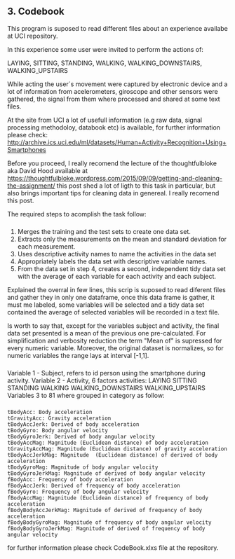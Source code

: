 ## 3. Codebook

This program is suposed to read different files about an experience availabe at UCI repository.

In this experience some user were invited to perform the actions of:
 
 LAYING, SITTING, STANDING, WALKING, WALKING_DOWNSTAIRS, WALKING_UPSTAIRS
 
While acting the user´s movement were captured by electronic device and a lot of  information from acelerometers, giroscope and other sensors were gathered, the signal from 
them where processed and shared at some text files.

At the site from UCI a lot of usefull information (e.g raw data, signal processing  methodoloy, databook etc) is available, for further information please check: 
 http://archive.ics.uci.edu/ml/datasets/Human+Activity+Recognition+Using+Smartphones

Before you proceed, I really recomend the lecture of the thoughtfulbloke aka David Hood  available at https://thoughtfulbloke.wordpress.com/2015/09/09/getting-and-cleaning-the-assignment/
this post shed a lot of ligth to this task in particular, but also brings important tips for cleaning data in genereal. I really recomend this post.

 The required steps to acomplish the task follow:

###
 1. Merges the training and the test sets to create one data set.
 2. Extracts only the measurements on the mean and standard deviation for each measurement.
 3. Uses descriptive activity names to name the activities in the data set
 4. Appropriately labels the data set with descriptive variable names.
 5. From the data set in step 4, creates a second, independent tidy data set with the average of each variable for each activity and each subject.

Explained the overral in few lines, this scrip is suposed to read diferent files and gather they in only one dataframe,
once this data frame is gather, it must me labeled, some variables will be selected and a tidy data set contained the average of selected variables will be recorded in
a text file.

Is worth to say that, except for the variables subject and activity, the final data set presented is a mean of the previous one pre-calculated.
For simplification and verbosity reduction the term "Mean of" is supressed for every numeric variable. Moreover, the original dataset is normalizes, so for numeric variables the range lays at interval [-1,1].

###
Variable 1 - Subject, refers to id person using the smartphone during activity.
Variable 2 - Activity, 6 factors activities:  LAYING SITTING STANDING WALKING WALKING_DOWNSTAIRS WALKING_UPSTAIRS
Variables 3 to 81 where grouped in category as follow: 

###
	tBodyAcc: Body acceleration
	tGravityAcc: Gravity acceleration
	tBodyAccJerk: Derived of body acceleration
	tBodyGyro: Body angular velocity
	tBodyGyroJerk: Derived of body angular velocity
	tBodyAccMag: Magnitude (Euclidean distance) of body acceleration
	tGravityAccMag: Magnitude (Euclidean distance) of gravity acceleration
	tBodyAccJerkMag: Magnitude  (Euclidean distance) of derived of body acceleration
	tBodyGyroMag: Magnitude of body angular velocity
	tBodyGyroJerkMag: Magnitude of derived of body angular velocity
	fBodyAcc: Frequency of body acceleration
	fBodyAccJerk: Derived of frequency of body acceleration
	fBodyGyro: Frequency of body angular velocity
	fBodyAccMag: Magnitude (Euclidean distance) of frequency of body acceleration
	fBodyBodyAccJerkMag: Magnitude of derived of frequency of body acceleration
	fBodyBodyGyroMag: Magnitude of frequency of body angular velocity
	fBodyBodyGyroJerkMag: Magnitude of derived of frequency of body angular velocity

for further information please check CodeBook.xlxs file at the repository.

